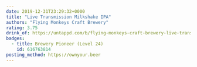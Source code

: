 ```yaml
---
date: 2019-12-31T23:29:32+0000
title: "Live Transmission Milkshake IPA"
authors: "Flying Monkeys Craft Brewery"
rating: 3.75
drink_of: https://untappd.com/b/flying-monkeys-craft-brewery-live-transmission-milkshake-ipa/2515743
badges:
  - title: Brewery Pioneer (Level 24)
    id: 616763814
posting_method: https://ownyour.beer
---
```

